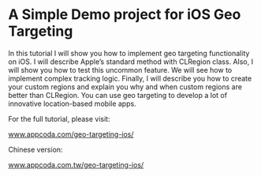 # A Simple Demo project for iOS Geo Targeting

In this tutorial I will show you how to implement geo targeting functionality on iOS. I will describe Apple’s standard method with CLRegion class. Also, I will show you how to test this uncommon feature. We will see how to implement complex tracking logic. Finally, I will describe you how to create your custom regions and explain you why and when custom regions are better than CLRegion. You can use geo targeting to develop a lot of innovative location-based mobile apps.

For the full tutorial, please visit:

www.appcoda.com/geo-targeting-ios/

Chinese version:

www.appcoda.com.tw/geo-targeting-ios/
